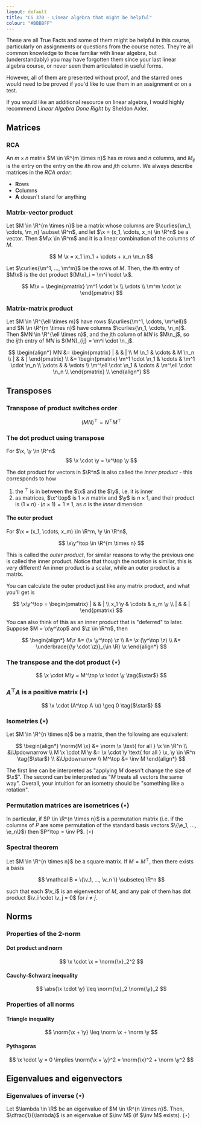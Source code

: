 ```yaml
---
layout: default
title: "CS 370 - Linear algebra that might be helpful"
colour: "#BBBBFF"
---
```



$$
\newcommand{\b}{\mathbf b}
\newcommand{\e}{\mathbf e}
\newcommand{\f}{\mathbf f}
\newcommand{\m}{\mathbf m}
\newcommand{\n}{\mathbf n}
\newcommand{\p}{\mathbf p}
\newcommand{\v}{\mathbf v}
\newcommand{\x}{\mathbf x}
\newcommand{\y}{\mathbf y}
\newcommand{\z}{\mathbf z}
\newcommand{\F}{\mathbf F}
\newcommand{\parens}[1]{\left( #1 \right)}
\newcommand{\curlies}[1]{\left\{ #1 \right\}}
\newcommand{\abs}[1]{\left| #1 \right|}
\newcommand{\norm}[1]{\left\lVert \vphantom{A} #1 \right\rVert}
\newcommand{\inv}[1]{#1^{-1}}
$$

These are all True Facts and some of them might be helpful in this course, particularly on assignments or questions from the course notes. They're all common knowledge to those familiar with linear algebra, but (understandably) you may have forgotten them since your last linear algebra course, or never seen them articulated in useful forms.

However, all of them are presented without proof, and the starred ones would need to be proved if you'd like to use them in an assignment or on a test.

If you would like an additional resource on linear algebra, I would highly recommend *Linear Algebra Done Right* by Sheldon Axler.

## Matrices

### RCA

An $m \times n$ matrix $M \in \R^{m \times n}$ has $m$ rows and $n$ columns, and $M_{ij}$ is the entry on the entry on the $i$th row and $j$th column. We always describe matrices in the *RCA order*:

- **R**ows
- **C**olumns
- **A** doesn't stand for anything

### Matrix-vector product

Let $M \in \R^{m \times n}$ be a matrix whose columns are $\curlies{\m_1, \cdots, \m_n} \subset \R^n$, and let $\x = (x_1, \cdots, x_n) \in \R^n$ be a vector. Then $M\x \in \R^m$ and it is a linear combination of the columns of $M$.

$$
M \x = x_1 \m_1 + \cdots + x_n \m_n
$$

Let $\curlies{\m^1, ..., \m^m}$ be the rows of $M$. Then, the $i$th entry of $M\x$ is the dot product $(M\x)_i = \m^i \cdot \x$.

$$
M\x = \begin{pmatrix} \m^1 \cdot \x \\ \vdots \\ \m^m \cdot \x \end{pmatrix}
$$

### Matrix-matrix product

Let $M \in \R^{\ell \times m}$ have rows $\curlies{\m^1, \cdots, \m^\ell}$ and $N \in \R^{m \times n}$ have columns $\curlies{\n_1, \cdots, \n_n}$. Then $MN \in \R^{\ell \times n}$, and the $j$th column of $MN$ is $M\n_j$, so the $ij$th entry of $MN$ is $(MN)_{ij} = \m^i \cdot \n_j$.

$$
\begin{align*}
MN &= \begin{pmatrix} | & & | \\ M \n_1 & \cdots & M \n_n \\ | & & | \end{pmatrix} \\
&= \begin{pmatrix}
\m^1 \cdot \n_1 & \cdots & \m^1 \cdot \n_n \\
\vdots & & \vdots \\
\m^\ell \cdot \n_1 & \cdots & \m^\ell \cdot \n_n \\
\end{pmatrix} \\
\end{align*}
$$

## Transposes

### Transpose of product switches order

$$
(MN)^\top = N^\top M^\top
$$

### The dot product using transpose

For $\x, \y \in \R^n$
$$
\x \cdot \y = \x^\top \y
$$

The dot product for vectors in $\R^n$ is also called the *inner product* - this corresponds to how

1. the $^\top$ is in between the $\x$ and the $\y$, i.e. it is inner
2. as matrices, $\x^\top$ is $1 \times n$ matrix and $\y$ is $n \times 1$, and their product is $(1 \times n) \cdot (n \times 1) = 1 \times 1$, as $n$ is the *inner* dimension

#### The outer product

For $\x = (x_1, \cdots, x_m) \in \R^m, \y \in \R^n$,

$$
\x\y^\top \in \R^{m \times n}
$$

This is called the *outer product*, for similar reasons to why the previous one is called the inner product. Notice that though the notation is similar, this is very different! An inner product is a scalar, while an outer product is a matrix.

You can calculate the outer product just like any matrix product, and what you'll get is

$$
\x\y^\top = \begin{pmatrix} | & & | \\ x_1 \y & \cdots & x_m \y \\ | & & | \end{pmatrix}
$$

You can also think of this as an inner product that is "deferred" to later. Suppose $M = \x\y^\top$ and $\z \in \R^n$, then

$$
\begin{align*}
M\z &= (\x \y^\top) \z \\
&= \x (\y^\top \z) \\
&= \underbrace{(\y \cdot \z)}_{\in \R} \x
\end{align*}
$$

### The transpose and the dot product ($\star$)

$$
\x \cdot M\y = M^\top \x \cdot \y
\tag{$\star$}
$$

### $A^\top A$ is a positive matrix ($\star$)

$$
\x \cdot (A^\top A \x) \geq 0
\tag{$\star$}
$$

### Isometries ($\star$)

Let $M \in \R^{n \times n}$ be a matrix, then the following are equivalent:

$$
\begin{align*}
\norm{M \x} &= \norm \x \text{ for all } \x \in \R^n \\
&\Updownarrow \\
M \x \cdot M \y &= \x \cdot \y \text{ for all } \x, \y \in \R^n 
\tag{$\star$} \\
&\Updownarrow \\
M^\top &= \inv M
\end{align*}
$$

The first line can be interpreted as "applying $M$ doesn't change the size of $\x$". The second can be interpreted as "$M$ treats all vectors the same way". Overall, your intuition for an isometry should be "something like a rotation".

### Permutation matrices are isometrices ($\star$)

In particular, if $P \in \R^{n \times n}$ is a permutation matrix (i.e. if the columns of $P$ are some permutation of the standard basis vectors $\{\e_1, ..., \e_n\}$) then $P^\top = \inv P$.  ($\star$)

### Spectral theorem

Let $M \in \R^{n \times n}$ be a square matrix. If $M = M^\top$, then there exists a basis

$$
\mathcal B = \{\v_1, ..., \v_n \} \subseteq \R^n
$$

such that each $\v_i$ is an eigenvector of $M$, and any pair of them has dot product $\v_i \cdot \v_j = 0$ for $i \neq j$.

## Norms

### Properties of the 2-norm

#### Dot product and norm

$$
\x \cdot \x = \norm{\x}_2^2
$$

#### Cauchy-Schwarz inequality

$$
\abs{\x \cdot \y} \leq \norm{\x}_2 \norm{\y}_2
$$

### Properties of all norms

#### Triangle inequality

$$
\norm{\x + \y} \leq \norm \x + \norm \y
$$

#### Pythagoras

$$
\x \cdot \y = 0 \implies \norm{\x + \y}^2 = \norm{\x}^2 + \norm \y^2
$$

## Eigenvalues and eigenvectors

### Eigenvalues of inverse ($\star$)

Let $\lambda \in \R$ be an eigenvalue of $M \in \R^{n \times n}$. Then, $\dfrac{1}{\lambda}$ is an eigenvalue of $\inv M$ (if $\inv M$ exists).  ($\star$)
